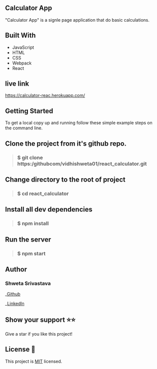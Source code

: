 ## Calculator App
"Calculator App" is a signle page application that do basic calculations.

## Built With
- JavaScript
- HTML
- CSS
- Webpack
- React

## live link
https://calculator-reac.herokuapp.com/ 

## Getting Started
To get a local copy up and running follow these simple example steps on the command line.

## Clone the project from it's github repo.

> ### $ git clone https:/githubcom/vidhishweta01/react_calculator.git 
  
## Change directory to the root of project

> ### $ cd react_calculator
  
## Install all dev dependencies

> ###  $ npm install


## Run the server

> ### $ npm start 

## Author

### Shweta Srivastava

_[Github](https://github.com/vidhishweta01)

_[LinkedIn](http://linkedin.com/in/shweta-s-15a57070)

## Show your support ⭐️⭐️

Give a star if you like this project!

## License 📝

This project is [MIT](https://www.mit.edu/~amini/LICENSE.md) licensed.


